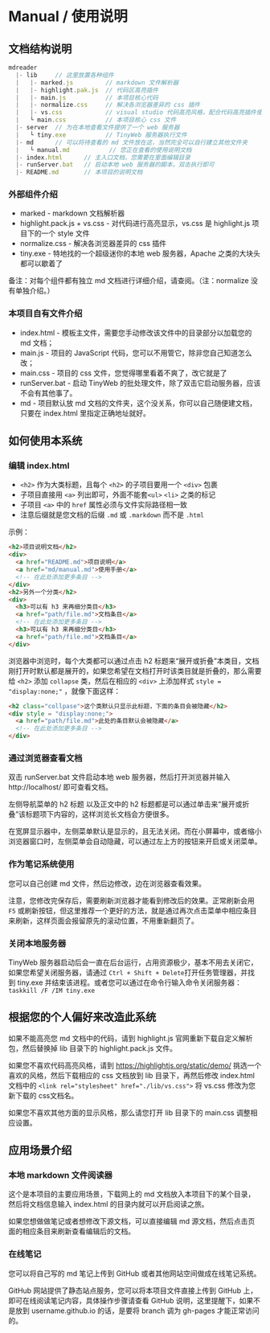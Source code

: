 # Manual / 使用说明

## 文档结构说明

```js
mdreader
  |- lib     // 这里放置各种组件
  |   |- marked.js         // markdown 文件解析器
  |   |- highlight.pak.js  // 代码区高亮插件
  |   |- main.js           // 本项目核心代码
  |   |- normalize.css     // 解决各浏览器差异的 css 插件
  |   |- vs.css            // visual studio 代码高亮风格，配合代码高亮插件使用
  |   └ main.css           // 本项目核心 css 文件
  |- server  // 为在本地查看文件提供了一个 web 服务器
  |   └ tiny.exe           // TinyWeb 服务器执行文件
  |- md      // 可以将待查看的 md 文件放在这，当然完全可以自行建立其他文件夹
  |   └ manual.md           // 您正在查看的使用说明文档
  |- index.html      // 主入口文档，您需要在里面编辑目录
  |- runServer.bat   // 启动本地 web 服务器的脚本，双击执行即可
  |- README.md       // 本项目的说明文档
```

### 外部组件介绍

* marked - markdown 文档解析器
* highlight.pack.js + vs.css - 对代码进行高亮显示，vs.css 是 highlight.js 项目下的一个 style 文件
* normalize.css - 解决各浏览器差异的 css 插件
* tiny.exe - 特地找的一个超级迷你的本地 web 服务器，Apache 之类的大块头都可以歇着了

备注：对每个组件都有独立 md 文档进行详细介绍，请查阅。（注：normalize 没有单独介绍。）

### 本项目自有文件介绍

* index.html - 模板主文件，需要您手动修改该文件中的目录部分以加载您的 md 文档；
* main.js - 项目的 JavaScript 代码，您可以不用管它，除非您自己知道怎么改；
* main.css - 项目的 css 文件，您觉得哪里看着不爽了，改它就是了
* runServer.bat - 启动 TinyWeb 的批处理文件，除了双击它启动服务器，应该不会有其他事了。
* md - 项目默认放 md 文档的文件夹，这个没关系，你可以自己随便建文档，只要在 index.html 里指定正确地址就好。

## 如何使用本系统

### 编辑 index.html

* `<h2>` 作为大类标题，且每个 `<h2>` 的子项目要用一个 `<div>` 包裹
* 子项目直接用 `<a>` 列出即可，外面不能套`<ul>` `<li>` 之类的标记
* 子项目 `<a>` 中的 `href` 属性必须与文件实际路径相一致
* 注意后缀就是您文档的后缀 `.md` 或 `.markdown` 而不是 `.html`

示例：

```html
<h2>项目说明文档</h2>
<div>
  <a href="README.md">项目说明</a>
  <a href="md/manual.md">使用手册</a>
  <!-- 在此处添加更多条目 -->
</div>
<h2>另外一个分类</h2>
<div>
  <h3>可以有 h3 来再细分类目</h3>
  <a href="path/file.md">文档条目</a>
  <!-- 在此处添加更多条目 -->
  <h3>可以有 h3 来再细分类目</h3>
  <a href="path/file.md">文档条目</a>
</div>
```

浏览器中浏览时，每个大类都可以通过点击 h2 标题来“展开或折叠”本类目，文档刚打开时默认都是展开的，如果您希望在文档打开时该类目就是折叠的，那么需要给 `<h2>` 添加 `collapse` 类，然后在相应的 `<div>` 上添加样式 `style = "display:none;"` ，就像下面这样：

```html
<h2 class="collpase">这个类默认只显示此标题，下面的条目会被隐藏</h2>
<div style = "display:none;">
  <a href="path/file.md">此处的条目默认会被隐藏</a>
  <!-- 在此处添加更多条目 -->
</div>
```

### 通过浏览器查看文档

双击 runServer.bat 文件启动本地 web 服务器，然后打开浏览器并输入 http://localhost/ 即可查看文档。

左侧导航菜单的 h2 标题 以及正文中的 h2 标题都是可以通过单击来“展开或折叠”该标题项下内容的，这样浏览长文档会方便很多。

在宽屏显示器中，左侧菜单默认是显示的，且无法关闭。而在小屏幕中，或者缩小浏览器窗口时，左侧菜单会自动隐藏，可以通过左上方的按钮来开启或关闭菜单。

### 作为笔记系统使用

您可以自己创建 md 文件，然后边修改，边在浏览器查看效果。

注意，您修改完保存后，需要刷新浏览器才能看到修改后的效果。正常刷新会用 `F5` 或刷新按钮，但这里推荐一个更好的方法，就是通过再次点击菜单中相应条目来刷新，这样页面会报留原先的滚动位置，不用重新翻页了。

### 关闭本地服务器

TinyWeb 服务器启动后会一直在后台运行，占用资源极少，基本不用去关闭它，如果您希望关闭服务器，请通过 `Ctrl + Shift + Delete`打开任务管理器，并找到 tiny.exe 并结束该进程。或者您可以通过在命令行输入命令关闭服务器：`taskkill /F /IM tiny.exe`

## 根据您的个人偏好来改造此系统

如果不能高亮您 md 文档中的代码，请到 highlight.js 官网重新下载自定义解析包，然后替换掉 lib 目录下的 highlight.pack.js 文件。

如果您不喜欢代码高亮风格，请到 https://highlightjs.org/static/demo/ 挑选一个喜欢的风格，然后下载相应的 css 文档放到 lib 目录下，再然后修改 index.html 文档中的 `<link rel="stylesheet" href="./lib/vs.css">` 将 vs.css 修改为您新下载的 css文档名。

如果您不喜欢其他方面的显示风格，那么请您打开 lib 目录下的 main.css 调整相应设置。

## 应用场景介绍

### 本地 markdown 文件阅读器

这个是本项目的主要应用场景，下载网上的 md 文档放入本项目下的某个目录，然后将文档信息输入 index.html 的目录内就可以开启阅读之旅。

如果您想做做笔记或者想修改下源文档，可以直接编辑 md 源文档，然后点击页面的相应条目来刷新查看编辑后的文档。

### 在线笔记

您可以将自己写的 md 笔记上传到 GitHub 或者其他网站空间做成在线笔记系统。

GitHub 网站提供了静态站点服务，您可以将本项目文件直接上传到 GitHub 上，即可在线阅读笔记内容，具体操作步骤请查看 GitHub 说明，这里提醒下，如果不是放到 username.github.io 的话，是要将 branch 调为 gh-pages 才能正常访问的。
